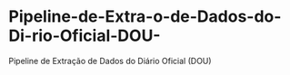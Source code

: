 # Pipeline-de-Extra-o-de-Dados-do-Di-rio-Oficial-DOU-
Pipeline de Extração de Dados do Diário Oficial (DOU)
